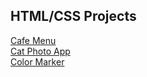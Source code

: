## HTML/CSS Projects

<a href="https://sutharmahendra.github.io/FCC-HTML-CSS/cafemenu/index.html">Cafe Menu</a>
<br>
<a href="https://github.com/SutharMahendra/FCC-HTML-CSS/commit/e784e119d3cb0d7030f2fcda7ae4bad3c2b87f98">Cat Photo App</a>
<br>
<a href="https://github.com/SutharMahendra/FCC-HTML-CSS/commit/462de383de3bed9552dcc6d447a214b816e23de2">Color Marker</a>
